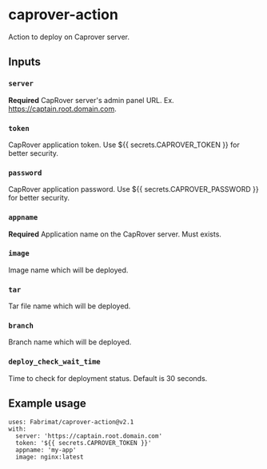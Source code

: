 # caprover-action
Action to deploy on Caprover server.


## Inputs

### `server`

**Required** CapRover server's admin panel URL. Ex. https://captain.root.domain.com.

### `token`

CapRover application token. Use ${{ secrets.CAPROVER_TOKEN }} for better security.
### `password`

CapRover application password. Use ${{ secrets.CAPROVER_PASSWORD }} for better security.

### `appname`

**Required** Application name on the CapRover server. Must exists.

### `image`

Image name which will be deployed.
### `tar`

Tar file name which will be deployed.
### `branch`

Branch name which will be deployed.

### `deploy_check_wait_time`

Time to check for deployment status. Default is 30 seconds.


## Example usage
```
uses: Fabrimat/caprover-action@v2.1
with:
  server: 'https://captain.root.domain.com'
  token: '${{ secrets.CAPROVER_TOKEN }}'
  appname: 'my-app'
  image: nginx:latest
```
